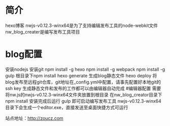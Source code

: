 # 简介
hexo博客
nwjs-v0.12.3-winx64是为了支持编辑发布工具的node-webkit文件
nw_blog_creater是编写发布工具项目
# blog配置
安装nodejs
安装git
npm  install -g hexo
npm  install -g webpack
npm  install -g gulp
根目录下npm install
hexo generate 生成blog静态文件
hexo deploy 将blog发布至远程git仓库，git地址在_config.yml中配置，请事先配置好本地git的ssh key
生成静态文件和发布的工作都可以由编辑器自动完成
#编辑器配置
需要将nw.js的nwjs-v0.12.3-winx64文件夹放置到根目录
在nw_blog_creator目录下npm install
安装完成后运行 gulp 即可启动编写发布工具
nwjs-v0.12.3-winx64目录下会生成一个editor.exe，直接发送至桌面快捷方式可运行


站点地址：http://zoucz.com